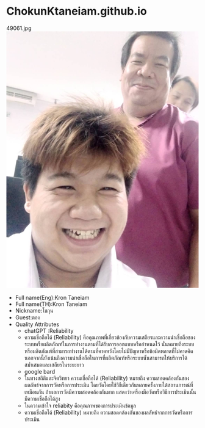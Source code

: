 # ChokunKtaneiam.github.io
49061.jpg
![MarineGEO circle logo](/49061.jpg "MarineGEO logo")

- Full name(Eng):Kron Taneiam
- Full name(TH):Kron Taneiam
- Nickname:โชกุน
- Guest:ตอง
- Quality Attributes
  - chatGPT :Reliability
  - ความเชื่อถือได้ (Reliability) คือคุณภาพที่เกี่ยวข้องกับความเสถียรและความน่าเชื่อถือของระบบหรือผลิตภัณฑ์ในการทำงานตามที่ได้รับการออกแบบหรือกำหนดไว้ นั่นหมายถึงระบบหรือผลิตภัณฑ์ที่สามารถทำงานได้ตามที่คาดหวังโดยไม่มีปัญหาหรือข้อผิดพลาดที่ไม่คาดคิด นอกจากนี้ยังเน้นถึงความน่าเชื่อถือในการที่ผลิตภัณฑ์หรือระบบนั้นสามารถให้บริการได้สม่ำเสมอและเสถียรในระยะยาว
  - google bard
  - ในทางสถิติและจิตวิทยา ความเชื่อถือได้ (Reliability) หมายถึง ความสอดคล้องกันของผลลัพธ์จากการวัดหรือการประเมิน โดยวัดโดยใช้วิธีเดียวกันหลายครั้งภายใต้สถานการณ์ที่เหมือนกัน ถ้าผลการวัดมีความสอดคล้องกันมาก แสดงว่าเครื่องมือวัดหรือวิธีการประเมินนั้นมีความเชื่อถือได้สูง
  - ในความเข้าใจ reliabity คือคุณภาพของการประเมินข้อมูล
  -  ความเชื่อถือได้ (Reliability) หมายถึง ความสอดคล้องกันของผลลัพธ์จากการวัดหรือการประเมิน
